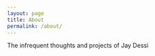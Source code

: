 ```yaml
---
layout: page
title: About
permalink: /about/
---
```


The infrequent thoughts and projects of Jay Dessi
